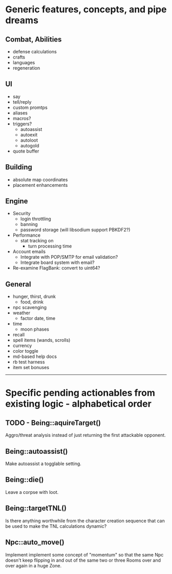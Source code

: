 # Generic features, concepts, and pipe dreams

## Combat, Abilities
  * defense calculations
  * crafts
  * languages
  * regeneration

## UI
  * say
  * tell/reply
  * custom promtps
  * aliases
  * macros?
  * triggers?
    * autoassist
    * autoexit
    * autoloot
    * autogold
  * quote buffer

## Building
  * absolute map coordinates
  * placement enhancements

## Engine
  * Security
    * login throttling
    * banning
    * password storage (will libsodium support PBKDF2?)
  * Performance
    * stat tracking on
      * turn processing time
  * Account emails
    * Integrate with POP/SMTP for email validation?
    * Integrate board system with email?
  * Re-examine FlagBank: convert to uint64?

## General
  * hunger, thirst, drunk
    * food, drink
  * npc scavenging
  * weather
    * factor date, time
  * time
    * moon phases
  * recall
  * spell items (wands, scrolls)
  * currency
  * color toggle
  * md-based help docs
  * rb test harness
  * item set bonuses

---

# Specific pending actionables from existing logic - alphabetical order

## TODO - Being::aquireTarget()

Aggro/threat analysis instead of just returning the first attackable opponent.

## Being::autoassist()

Make autoassist a togglable setting.

## Being::die()

Leave a corpse with loot.

## Being::targetTNL()

Is there anything worthwhile from the character creation sequence that can be used to make the TNL calculations dynamic?

## Npc::auto_move()

Implement implement some concept of "momentum" so that the same Npc doesn't keep flipping in and out of the same two or three Rooms over and over again in a huge Zone.
